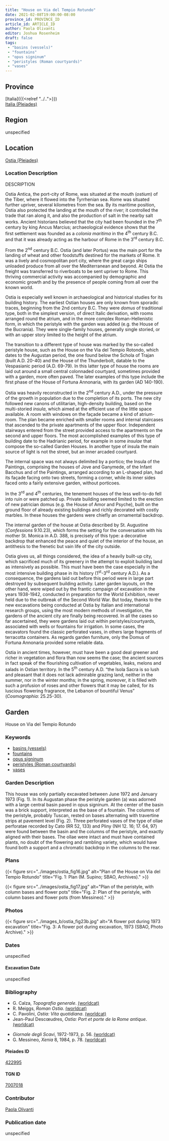 ```yaml
---
title: "House on Via del Tempio Rotundo"
date: 2021-02-08T19:00:00-08:00
province_id: PROVINCE_ID
article_id: ARTICLE_ID
author: Paola Olivanti
editor: Joshua Rosenheim
draft: false
tags:
 - "basins (vessels)"
 - "fountains"
 - "opus signinum"
 - "peristyles (Roman courtyards)"
 - "vases"
---
```


## Province

[Italia]({{<relref "../..">}}) \
[Italia (Pleiades)](https://pleiades.stoa.org/places/1052)

## Region

unspecified

## Location

[Ostia (Pleiades)](https://pleiades.stoa.org/places/422995)

### Location Description

DESCRIPTION

Ostia Antica, the port-city of Rome, was situated at the mouth (*ostium*) of the Tiber, where it flowed into the Tyrrhenian sea.  Rome was situated further upriver, several kilometres from the sea. By its maritime position, Ostia also protected the landing at the mouth of the river; it controlled the trade that ran along it, and also the production of salt in the nearby salt works. Ancient historians believed that the city had been founded in the 7<sup>th</sup> century by king Ancus Marcius; archaeological evidence shows that the first settlement was founded as a *colonia maritima* in the 4<sup>th</sup> century B.C. and that it was already acting as the harbour of Rome in the 3<sup>rd</sup> century B.C.

From the 2<sup>nd</sup> century B.C. Ostia (and later Portus) was the main port for the landing of wheat and other foodstuffs destined for the markets of Rome. It was a lively and cosmopolitan port city, where the great cargo ships unloaded produce from all over the Mediterranean and beyond. At Ostia the freight was transferred to riverboats to be sent upriver to Rome. This thriving commercial activity was accompanied by demographic and economic growth and by the presence of people coming from all over the known world.

Ostia is especially well known in archaeological and historical studies for its building history. The earliest Ostian houses are only known from sporadic traces, beginning from the 2nd century B.C. They were *domus* of traditional type, both in the simplest version, of direct Italic derivation, with rooms arranged round the atrium, and in the more complex Roman-Hellenistic form, in which the peristyle with the garden was added (e.g. the House of the Bucrania). They were single-family houses, generally single storied, or with an upper story limited to the height of the atrium.  

The transition to a different type of house was marked by the so-called peristyle house, such as the House on the Via del Tempio Rotondo, which dates to the Augustan period, the one found below the Schola of Trajan (built A.D. 20-40) and the House of the Thunderbolt, datable to the Vespasianic period (A.D. 69-79). In this latter type of house the rooms are laid out around a small central colonnaded courtyard, sometimes provided with a garden, more often paved. The later examples of this type include the first phase of the House of Fortuna Annonaria, with its garden (AD 140-190).

Ostia was heavily reconstructed in the 2<sup>nd</sup> century A.D., under the pressure of the growth in population due to the completion of its ports. The new city followed new canons of utilitarian, high-density building, based on the multi-storied *insula*, which aimed at the efficient use of the little space available. A room with windows on the façade became a kind of atrium-room. The plan became enriched with smaller rooms and internal staircases that ascended to the private apartments of the upper floor. Independent stairways entered from the street provided access to the apartments on the second and upper floors. The most accomplished examples of this type of building date to the Hadrianic period, for example in some *insulae* that compose the so-called Garden Houses. In another type of insula the main source of light is not the street, but an inner arcaded courtyard.

The internal space was not always delimited by a portico; the Insula of the Paintings, comprising the houses of Jove and Ganymede, of the Infant Bacchus and of the Paintings, arranged according to an L-shaped plan, had its façade facing onto two streets, forming a corner, while its inner sides faced onto a fairly extensive garden, without porticoes.

In the 3<sup>rd</sup> and 4<sup>th</sup> centuries, the tenement houses of the less well-to-do fell into ruin or were patched up. Private building seemed limited to the erection of new patrician domus (e.g. the House of Amor and Psyche), built on the ground floor of already existing buildings and richly decorated with costly marbles. In these houses the gardens were chiefly an ornamental backdrop.

The internal garden of the house at Ostia described by St. Augustine (*Confessions* 9.10.23), which forms the setting for the conversation with his mother St. Monica in A.D. 388, is precisely of this type: a decorative backdrop that enhanced the peace and quiet of the interior of the house, an antithesis to the frenetic but vain life of the city outside.

Ostia gives us, all things considered, the idea of a heavily built-up city, which sacrificed much of its greenery in the attempt to exploit building land as intensively as possible. This must have been the case especially in the most intensive building phase in its history (1<sup>st</sup>-3<sup>rd</sup> century A.D.). As a consequence, the gardens laid out before this period were in large part destroyed by subsequent building activity. Later garden layouts, on the other hand, were wiped out by the frantic campaign of excavation in the years 1938-1942, conducted in preparation for the World Exhibition, never held due to the outbreak of the Second World War. But today, thanks to the new excavations being conducted at Ostia by Italian and international research groups, using the most modern methods of investigation, the gardens of the ancient city are finally being recovered. In all the cases so far ascertained, they were gardens laid out within peristyles/courtyards, associated with wells or fountains for irrigation. In some cases, the excavators found the classic perforated vases, in others large fragments of terracotta containers. As regards garden furniture, only the Domus of Fortuna Annonaria provided some reliable data.

Ostia in ancient times, however, must have been a good deal greener and richer in vegetation and flora than now seems the case; the ancient sources in fact speak of the flourishing cultivation of vegetables, leaks, melons and salads in Ostian territory. In the 5<sup>th</sup> century A.D. “the Isola Sacra is so lush and pleasant that it does not lack admirable grazing land, neither in the summer, nor in the winter months; in the spring, moreover, it is filled with such a profusion of roses and other flowers that it may be called, for its luscious flowering fragrance, the Lebanon of bountiful Venus” (*Cosmographia*: 25.25-30).

## Garden

House on Via del Tempio Rotundo

### Keywords

- [basins (vessels)](http://vocab.getty.edu/page/aat/300045614)
- [fountains](http://vocab.getty.edu/page/aat/300006179)
- [opus signinum](http://vocab.getty.edu/page/aat/300379969)
- [peristyles (Roman courtyards)](http://vocab.getty.edu/page/aat/300080971)
- [vases](http://vocab.getty.edu/page/aat/300132254)

### Garden Description

This house was only partially excavated between June 1972 and January 1973 (Fig. 1). In its Augustan phase the peristyle garden (a) was adorned with a large central basin paved in opus signinum. At the center of the basin was a brick support, interpreted as the base of a fountain. The columns of the peristyle, probably Tuscan, rested on bases alternating with travertine strips at pavement level (Fig. 2). Three perforated vases of the type of ollae perforatae recorded by Cato (RR  52, 133) and Pliny (NH 12. 16; 17. 64, 97) were found between the basin and the columns of the peristyle, and exactly aligned with their bases. The ollae were intact and must have contained plants, no doubt of the flowering and rambling variety, which would have found both a support and a chromatic backdrop in the columns to the rear.

### Plans

{{< figure src="../images/ostia_fig16.jpg" alt="Plan of the House on Via del Tempio Rotundo" title="Fig. 1: Plan (M. Supino; SBAO, Archives)." >}}

{{< figure src="../images/ostia_fig17.jpg" alt="Plan of the peristyle, with column bases and flower pots" title="Fig. 2: Plan of the peristyle, with column bases and flower pots (from Messineo)." >}}

### Photos

{{< figure src="../images_b/ostia_fig23b.jpg" alt="A flower pot during 1973 excavation" title="Fig. 3: A flower pot during excavation, 1973 (SBAO, Photo Archive)." >}}

### Dates

unspecified

#### Excavation Date

unspecified

### Bibliography

<!-- Bibliography for Location Description -->
* G. Calza, *Topografia generale*. [(worldcat)](http://www.worldcat.org/oclc/248497118)
* R. Meiggs, *Roman Ostia*. [(worldcat)](http://www.worldcat.org/oclc/868614740)
* C. Pavolini, *Ostia: Vita quotidiana*. [(worldcat)](http://www.worldcat.org/oclc/848372586)
* Jean-Paul Descœudres, *Ostia: Port et porte de la Rome antique*. [(worldcat)](http://www.worldcat.org/oclc/801326827)
<!-- Bibliography for Garden Description -->
* *Giornale degli Scavi*, 1972-1973, p. 56. [(worldcat)](http://www.worldcat.org/oclc/8340098)
* G. Messineo, *Xenia* 8, 1984, p. 78. [(worldcat)](http://www.worldcat.org/oclc/7522968) <!-- correct worldcat? -->

#### Pleiades ID

[422995](https://pleiades.stoa.org/places/422995)
<!-- Pleiades resource for Location (Ostia Antica), not for the individual garden -->

#### TGN ID

[7007018](http://vocab.getty.edu/page/tgn/7007018)
<!-- ID is for Location (Ostia Antica), not the individual garden -->

### Contributor

[Paola Olivanti](https://www.worldcat.org/identities/lccn-nr98023577/)

### Publication date

unspecified
